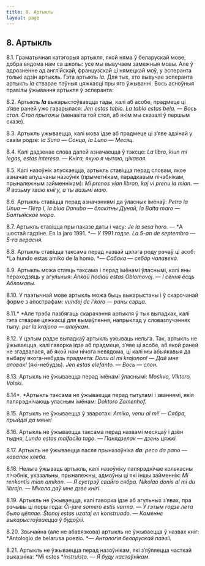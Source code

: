 ```yaml
---
title: 8. Артыкль
layout: page
---
```

## 8. Артыкль

8.1. Граматычная катэгорыя артыкля, якой няма ў беларускай мове, добра
вядома нам са школы: усе мы вывучаем замежныя мовы. Але ў адрозненне
ад англійскай, французскай ці нямецкай моў, у эсперанта толькі адзін
артыкль. Гэта артыкль *la.* Для тых, хто вывучае эсперанта артыкль
*la* стварае пэўныя цяжкасці пры яго ўжыванні. Вось асноўныя правілы
ўжывання артыкля ў эсперанта:

8.2. Артыкль ***la*** выкарыстоўваецца тады, калі аб асобе, прадмеце
ці з’яве раней ужо гаварылася: *Jen estas tablo. La tablo estas
bela*. — *Вось стол. Стол прыгожы* (менавіта той стол, аб якім мы
сказалі ў першым сказе).

8.3. Артыкль ужываецца, калі мова ідзе аб прадмеце ці з’яве адзінай у
сваім родзе: *la Suno* — *Сонца, la Luno* — *Месяц.*

8.4. Калі дадзенае слова далей азначаецца ў тэксце: *La libro, kiun mi
legas, estas interesa*. — *Кніга, якую я чытаю, цікавая.*

8.5. Калі назоўнік апускаецца, артыкль ставіцца перад словам, якое
азначае апушчаны назоўнік (прыметнікам, парадкавым лічэбнікам,
прыналежным займеннікам): *Mi prenos vian libron, kaj vi prenu la
mian*. — *Я вазьму тваю кнігу, а ты вазьмі маю.*

8.6. Артыкль ставіцца перад азначэннямі да ўласных імёнаў: *Petro la
Unua* — *Пётр I, la blua Danubo* — *блакітны Дунай, la Balta maro* —
*Балтыйскае мора.*

8.7. Артыкль ставіцца пры паказе даты і часу: *Je la sesa horo*. — *А
шостай гадзіне. En la jaro 1991. *— *У 1991 годзе. La 5-an de
septembro* — *5-га верасня.*

8.8. Артыкль ставіцца таксама перад назвай цэлага роду рэчаў ці асоб:
*La hundo estas amiko de la homo. *— *Сабака* — *сябар чалавека.*

8.9. Артыкль можа стаяць таксама і перад імёнамі ўласнымі, калі яны
пераходзяць у агульныя: *Ankaŭ hodiaŭ estas Oblomovoj*. — *І сёння
ёсць Абломавы.*

8.10. У паэтычнай мове артыкль можа быць выкарыстаны і ў скарочанай
форме з апострафам: *vundoj de l’koro* — *раны сэрца.*

8.11.* *Але трэба пазбягаць скарачэння артыкля ў тых выпадках, калі
гэта стварае цяжкасці для вымаўлення, напрыклад у словазлучэннях
тыпу: *per la krajono* — *алоўкам.*

8.12. У цэлым радзе выпадкаў артыкль ужываць нельга. Так, артыкль не
ўжываецца, калі гаворка ідзе аб прадмеце, з’яве ці асобе, аб якой
раней не згадвалася, аб якой нам нічога невядома, ці калі мы
абыякавыя да выбару якога-небудзь прадмета: *Donu al mi
krajonon!* — *Дай мне аловак!* (які-небудзь). *Jen estas elefanto*.
— *Вось* — *слон.*

8.13. Артыкль не ўжываецца перад імёнамі ўласнымі: *Moskvo, Viktoro,
Volski.*

8.14*. *Артыкль таксама не ўжываецца перад тытуламі і званнямі, якія
папярэднічаюць уласным імёнам: *Doktoro Zamenhof.*

8.15. Артыкль не ўжываецца ў зваротах: *Amiko, venu al mi!* — *Сябра,
прыйдзі да мяне!*

8.16. Артыкль не ўжываецца таксама перад назвамі месяцаў і дзён тыдня:
*Lundo estas malfacila tago*. — *Панядзелак* — *дзень цяжкі.*

8.17. Артыкль не ўжываецца пасля прыназоўніка ***da**: peco da pano* —
*кавалак хлеба.*

8.18. Нельга ўжываць артыкль, калі назоўніку папярэднічае колькасны
лічэбнік, указальны, прыналежны, адмоўны ці які іншы займеннік: *Mi
renkontis mian amikon*. — *Я сустрэў свайго сябра. Nikolao donis al mi
du librojn*. — *Мікола даў мне дзве кнігі.*

8.19. Артыкль не ўжываецца, калі гаворка ідзе аб агульных з’явах, пра
рэчывы ці поры года: *Ĉi-jare somero estis varma*. — *У гэтым годзе
лета было цёплае. Ŝtonoj estas uzataj en konstruado*. — *Каменне
выкарыстоўваецца ў будоўлі.*

8.20. Звычайна (але не абавязкова) артыкль не ўжываецца ў назвах кніг:
*Antologio de belarusa poezio. *— *Анталогія беларускай паэзіі.*

8.21. Артыкль не ўжываецца перад назоўнікам, які з’яўляецца часткай
выказніка: *Mi estos *<span id="anchor-1"></span>*instruisto*. — *Я
буду настаўнікам.*


